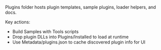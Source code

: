 Plugins folder hosts plugin templates, sample plugins, loader helpers, and docs.

Key actions:
  - Build Samples with Tools scripts
  - Drop plugin DLLs into Plugins/Installed to load at runtime
  - Use Metadata/plugins.json to cache discovered plugin info for UI